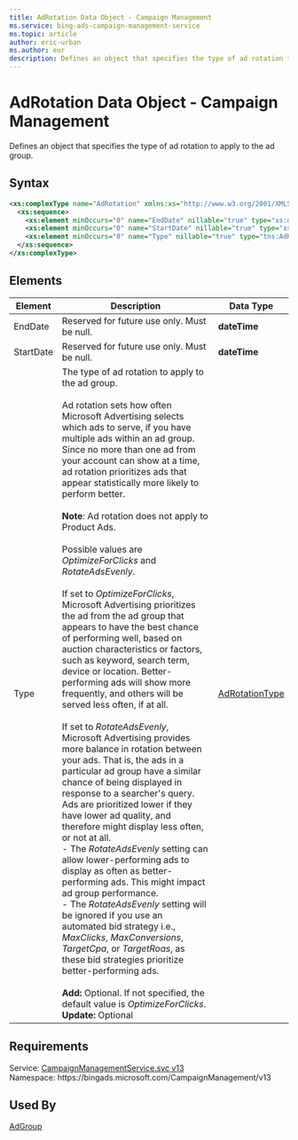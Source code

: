 ```yaml
---
title: AdRotation Data Object - Campaign Management
ms.service: bing-ads-campaign-management-service
ms.topic: article
author: eric-urban
ms.author: eur
description: Defines an object that specifies the type of ad rotation to apply to the ad group.
---
```

# AdRotation Data Object - Campaign Management
Defines an object that specifies the type of ad rotation to apply to the ad group.

## Syntax
```xml
<xs:complexType name="AdRotation" xmlns:xs="http://www.w3.org/2001/XMLSchema">
  <xs:sequence>
    <xs:element minOccurs="0" name="EndDate" nillable="true" type="xs:dateTime" />
    <xs:element minOccurs="0" name="StartDate" nillable="true" type="xs:dateTime" />
    <xs:element minOccurs="0" name="Type" nillable="true" type="tns:AdRotationType" />
  </xs:sequence>
</xs:complexType>
```

## <a name="elements"></a>Elements

|Element|Description|Data Type|
|-----------|---------------|-------------|
|<a name="enddate"></a>EndDate|Reserved for future use only. Must be null.|**dateTime**|
|<a name="startdate"></a>StartDate|Reserved for future use only. Must be null.|**dateTime**|
|<a name="type"></a>Type|The type of ad rotation to apply to the ad group.<br/><br/>Ad rotation sets how often Microsoft Advertising selects which ads to serve, if you have multiple ads within an ad group. Since no more than one ad from your account can show at a time, ad rotation prioritizes ads that appear statistically more likely to perform better.<br/><br/>**Note**: Ad rotation does not apply to Product Ads.<br/><br/>Possible values are *OptimizeForClicks* and *RotateAdsEvenly*.<br/><br/>If set to *OptimizeForClicks*, Microsoft Advertising prioritizes the ad from the ad group that appears to have the best chance of performing well, based on auction characteristics or factors, such as keyword, search term, device or location. Better-performing ads will show more frequently, and others will be served less often, if at all.<br/><br/>If set to *RotateAdsEvenly*, Microsoft Advertising provides more balance in rotation between your ads. That is, the ads in a particular ad group have a similar chance of being displayed in response to a searcher's query. Ads are prioritized lower if they have lower ad quality, and therefore might display less often, or not at all.<br/>- The *RotateAdsEvenly* setting can allow lower-performing ads to display as often as better-performing ads. This might impact ad group performance.<br/>- The *RotateAdsEvenly* setting will be ignored if you use an automated bid strategy i.e., *MaxClicks*, *MaxConversions*, *TargetCpa*, or *TargetRoas*, as these bid strategies prioritize better-performing ads.<br/><br/>**Add:** Optional. If not specified, the default value is *OptimizeForClicks*.<br/>**Update:** Optional|[AdRotationType](adrotationtype.md)|

## Requirements
Service: [CampaignManagementService.svc v13](https://campaign.api.bingads.microsoft.com/Api/Advertiser/CampaignManagement/v13/CampaignManagementService.svc)  
Namespace: https\://bingads.microsoft.com/CampaignManagement/v13  

## Used By
[AdGroup](adgroup.md)  
